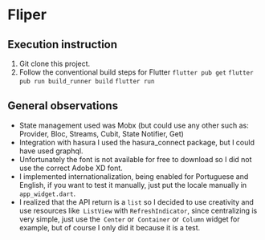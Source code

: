 # Fliper

## Execution instruction

1. Git clone this project.
2. Follow the conventional build steps for Flutter
``
flutter pub get
``
``
flutter pub run build_runner build
``
``
flutter run
``


## General observations

- State management used was Mobx (but could use any other such as: Provider, Bloc, Streams, Cubit, State Notifier, Get)
- Integration with hasura I used the hasura_connect package, but I could have used graphql.
- Unfortunately the font is not available for free to download so I did not use the correct Adobe XD font.
- I implemented internationalization, being enabled for Portuguese and English, if you want to test it manually, just put the locale manually in `app_widget.dart`.
- I realized that the API return is a `list` so I decided to use creativity and use resources like` ListView` with `RefreshIndicator`, since centralizing is very simple, just use the` Center` or` Container` or` Column` widget for example, but of course I only did it because it is a test.
